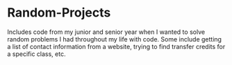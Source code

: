 # Random-Projects
Includes code from my junior and senior year when I wanted to solve random problems I had throughout my life with code. Some include getting a list of contact information from a website, trying to find transfer credits for a specific class, etc.
